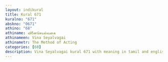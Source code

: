 ```yaml
---
layout: indikural
title: Kural 671
kuralno: "671"
abskno: "0671"
athino: "68"
athiname: வினைசெயல்வகை
athinameen: Vina Seyalvagai
athinametr: The Method of Acting
categories: [68]
description: Vina Seyalvagai kural 671 with meaning in tamil and english 
---
```


